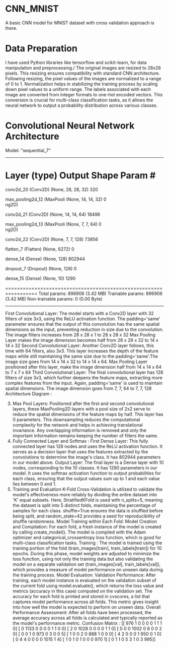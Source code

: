 # CNN_MNIST
A basic CNN model for MNIST dataset with cross validation approach is there.

# Data Preparation 
I have used Python libraries like tensorflow and scikit-learn, for data manipulation and preprocessing./
The original images are resized to 28x28 pixels. This resizing ensures compatibility with standard CNN architecture. Following resizing, the pixel values of the images are normalized to a range of 0 to 1. Normalization helps in stabilizing the training process by scaling down pixel values to a uniform range.
The labels associated with each image are converted from integer formats to one-hot encoded vectors. This conversion is crucial for multi-class classification tasks, as it allows the neural network to output a probability distribution across various classes.
# Convolutional Neural Network Architecture

Model: "sequential_7"
_________________________________________________________________
 Layer (type)                Output Shape              Param #   
=================================================================
 conv2d_20 (Conv2D)          (None, 28, 28, 32)        320       
                                                                 
 max_pooling2d_12 (MaxPooli  (None, 14, 14, 32)        0         
 ng2D)                                                           
                                                                 
 conv2d_21 (Conv2D)          (None, 14, 14, 64)        18496     
                                                                 
 max_pooling2d_13 (MaxPooli  (None, 7, 7, 64)          0         
 ng2D)                                                           
                                                                 
 conv2d_22 (Conv2D)          (None, 7, 7, 128)         73856     
                                                                 
 flatten_7 (Flatten)         (None, 6272)              0         
                                                                 
 dense_14 (Dense)            (None, 128)               802944    
                                                                 
 dropout_7 (Dropout)         (None, 128)               0         
                                                                 
 dense_15 (Dense)            (None, 10)                1290      
                                                                 
=================================================================
Total params: 896906 (3.42 MB)
Trainable params: 896906 (3.42 MB)
Non-trainable params: 0 (0.00 Byte)
_________________________________________________________________


First Convolutional Layer: The model starts with a Conv2D layer with 32 filters of size 3x3, using the ReLU activation function. The padding='same' parameter ensures that the output of this convolution has the same spatial dimensions as the input, preventing reduction in size due to the convolution. The image filters increases from 28 x 28 x 1 to 28 x 28 x 32
Max Pooling Layer makes the image dimension becomes half from 28 x 28 x 32 to 14 x 14 x 32
Second Convolutional Layer: Another Conv2D layer follows, this time with 64 filters, also 3x3. This layer increases the depth of the feature maps while still maintaining the same size due to the padding='same'.The image size goes from 14 x 14 x 32 to 14 x 14 x 64.
Max Pooling Layer positioned after this layer, make the image dimension half from 14 x 14 x 64 to 7 x 7 x 64
Third Convolutional Layer: The final convolutional layer has 128 filters of size 3x3, which further deepens the feature maps, extracting more complex features from the input. Again, padding='same' is used to maintain spatial dimensions. The image dimension goes from 7, 7, 64 to 7, 7, 128
Architecture Diagram : 





3. Max Pool Layers: 
Positioned after the first and second convolutional layers, these MaxPooling2D layers with a pool size of 2x2 serve to reduce the spatial dimensions of the feature maps by half. This layer has 0 parameters.
 This downsampling reduces the computational complexity for the network and helps in achieving translational invariance. Any overlapping information is removed and only the important information remains keeping the number of filters the same. 
4. Fully Connected Layer and Softmax : 
First Dense Layer: This fully connected layer has 128 nodes and uses the ReLU activation function. It serves as a decision layer that uses the features extracted by the convolutions to determine the image's class. It has 802944 parameters in our model above.
Output Layer: The final layer is a Dense layer with 10 nodes, corresponding to the 10 classes. It has 1290 parameters in our model. It uses the softmax activation function to output probabilities for each class, ensuring that the output values sum up to 1 and each value lies between 0 and 1.
5. Training and Evaluation
K-Fold Cross-Validation is utilized to validate the model's effectiveness more reliably by dividing the entire dataset into 'K' equal subsets. Here, StratifiedKFold is used with n_splits=5, meaning the dataset is split into 5 distinct folds, maintaining the percentage of samples for each class.
shuffle=True ensures the data is shuffled before being split, and random_state=42 provides a seed for reproducibility of shuffle randomness.
Model Training within Each Fold:
Model Creation and Compilation: For each fold, a fresh instance of the model is created by calling create_model(). The model is compiled with the Adam optimizer and categorical_crossentropy loss function, which is good for multi-class classification tasks.
Training : The model is trained using the training portion of the fold (train_images[train], train_labels[train]) for 10 epochs. During this phase, model weights are adjusted to minimize the loss function, using not only the training data but also validating the model on a separate validation set (train_images[val], train_labels[val]), which provides a measure of model performance on unseen data during the training process.
Model Evaluation:
Validation Performance: After training, each model instance is evaluated on the validation subset of the current fold using model.evaluate(), which returns the loss value and metrics (accuracy in this case) computed on the validation set.
The accuracy for each fold is printed and stored in cvscores, a list that captures model performance across all folds. This metric gives insight into how well the model is expected to perform on unseen data.
Overall Performance Assessment:
After all folds have been processed, the average accuracy across all folds is calculated and typically reported as the model's performance metric. 
Confusion Matrix : 
[[ 976    1    0    0    0    0    1    1    1    0]
 [   0 1133    0    0    0    0    1    1    0    0]
 [   2    0 1028    0    0    0    0    1    1    0]
 [   0    0    0 1002    0    6    0    0    2    0]
 [   0    0    1    0  973    0    3    0    0    5]
 [   1    0    0    2    0  888    1    0    0    0]
 [   4    2    0    0    0    1  950    0    1    0]
 [   0    4    4    0    0    0    0 1015    1    4]
 [   1    0    1    0    1    0    0    0  970    1]
 [   0    1    1    0    5    3    1    0    3  995]]

